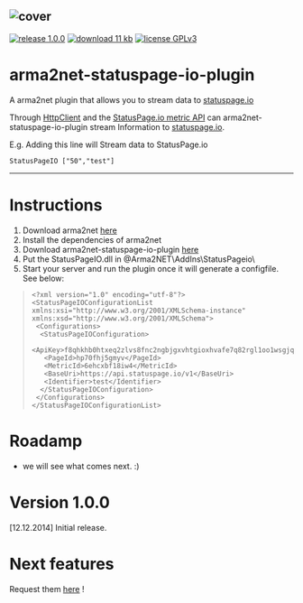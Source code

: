 ![cover](https://dka575ofm4ao0.cloudfront.net/assets/pages/front-facing/contact/logo_on_light-96a80116859e63816abaebc51a42f110.png)
---
[![release 1.0.0](http://img.shields.io/badge/release-1.0.0-green.svg)](https://github.com/TaskForce47/arma2net-statuspage-io-plugin/releases/)
[![download 11 kb](http://img.shields.io/badge/download-11%20kb-blue.svg)](https://github.com/TaskForce47/arma2net-statuspage-io-plugin/releases/download/1.0/StatusPageIO.dll)
[![license GPLv3](http://img.shields.io/badge/license-GPLv3-red.svg)](http://www.gnu.de/documents/gpl.de.html)

# arma2net-statuspage-io-plugin

A arma2net plugin that allows you to stream data to [statuspage.io](https://www.statuspage.io/)

Through [HttpClient](http://msdn.microsoft.com/library/system.net.http.httpclient.aspx) and the [StatusPage.io metric API](http://doers.statuspage.io/api/v1/metrics/) can arma2net-statuspage-io-plugin stream Information to [statuspage.io](https://www.statuspage.io/).

E.g. Adding this line will Stream data to StatusPage.io 
```
StatusPageIO ["50","test"]
```

---
# Instructions

1. Download arma2net [here](https://bitbucket.org/Scott_NZ/arma2net/overview)
2. Install the dependencies of arma2net
3. Download arma2net-statuspage-io-plugin [here](https://github.com/TaskForce47/arma2net-statuspage-io-plugin/releases/)
4. Put the StatusPageIO.dll in @Arma2NET\AddIns\StatusPageio\
5. Start your server and run the plugin once it will generate a configfile. See below:
>     <?xml version="1.0" encoding="utf-8"?>
>     <StatusPageIOConfigurationList xmlns:xsi="http://www.w3.org/2001/XMLSchema-instance" xmlns:xsd="http://www.w3.org/2001/XMLSchema">
>      <Configurations>
>       <StatusPageIOConfiguration>
>        <ApiKey>f8qhkhb0htxeq2zlvs8fnc2ngbjgxvhtgioxhvafe7q82rgl1oo1wsgjq8pgihbf</ApiKey>
>        <PageId>hp70fhj5gmyv</PageId>
>        <MetricId>6ehcxbf18iw4</MetricId>
>        <BaseUri>https://api.statuspage.io/v1</BaseUri>
>        <Identifier>test</Identifier>
>       </StatusPageIOConfiguration>
>      </Configurations>
>     </StatusPageIOConfigurationList>


# Roadamp

- we will see what comes next. :)

# Version 1.0.0

[12.12.2014] Initial release.

# Next features

Request them [here](https://github.com/TaskForce47/arma2net-statuspage-io-plugin/issues) !